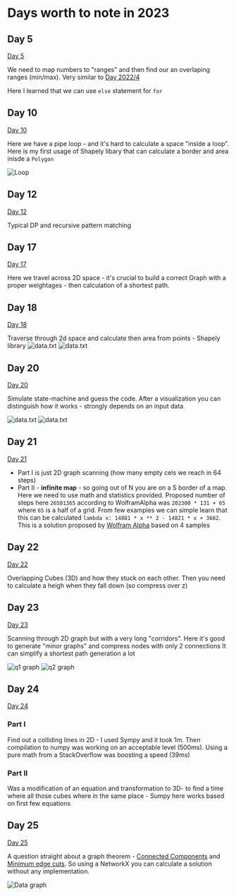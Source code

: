 # Days worth to note in 2023

## Day 5

[Day 5](5/README.md)

We need to map numbers to "ranges" and then find our an overlaping ranges (min/max).
Very similar to [Day 2022/4](../2022/4/README.md)

Here I learned that we can use `else` statement for `for`

## Day 10

[Day 10](10/README.md)

Here we have a pipe loop - and it's hard to calculate a space "inside a loop". Here is my first usage of Shapely libary
that can calculate a border and area inisde a `Polygon`

![Loop](10/data.txt.png)

## Day 12

[Day 12](12/README.md)

Typical DP and recursive pattern matching

## Day 17

[Day 17](17/README.md)

Here we travel across 2D space - it's crucial to build a correct Graph with a proper weightages - then calculation of a
shortest path.

## Day 18

[Day 18](18/README.md)

Traverse through 2d space and calculate then area from points - Shapely library
![data.txt](18/data-q1.png "data.txt")
![data.txt](18/data-q2.png "data.txt")

## Day 20

[Day 20](20/README.md)

Simulate state-machine and guess the code. After a visualization you can distinguish how it works - strongly depends on
an input data

![data.txt](20/data.png "test.txt")
![data.txt](20/data-graphviz.png "data.txt")

## Day 21

[Day 21](21/README.md)

* Part I is just 2D graph scanning (how many empty cels we reach in 64 steps)
* Part II - **infinite map** - so going out of N you are on a S border of a map. Here we need to use math and statistics
  provided. Proposed number of steps here `26501365` according to WolframAlpha was `202300 * 131 + 65` where `65` is a
  half of a grid. From few examples we can simple learn that this can be calculated
  `lambda x: 14881 * x ** 2 - 14821 * x + 3682`. This is a solution proposed
  by [Wolfram Alpha](https://www.wolframalpha.com/input?i=3742%2C33564%2C93148%2C182494) based on 4 samples

## Day 22

[Day 22](22/README.md)

Overlapping Cubes (3D) and how they stuck on each other. Then you need to calculate a heigh when they fall down (so
compress over z)

## Day 23

[Day 23](23/README.md)

Scanning through 2D graph but with a very long "corridors". Here it's good to generate "minor graphs" and compress nodes
with only 2 connections
It can simplify a shortest path generation a lot

![q1 graph](23/data-graphviz-q1.png)
![q2 graph](23/data-graphviz-q2.png)

## Day 24

[Day 24](24/README.md)

### Part I

Find out a colliding lines in 2D - I used Sympy and it took 1m. Then compilation to numpy was working on an acceptable
level (500ms). Using a pure math from a StackOverflow was boosting a speed (39ms)

### Part II

Was a modification of an equation and transformation to 3D- to find a time where all those cubes where in the same
place - Sumpy here works based on first few equations

## Day 25

[Day 25](25/README.md)

A question straight about a graph
theorem - [Connected Components](https://en.wikipedia.org/wiki/Component_(graph_theory))
and [Minimum edge cuts](https://en.wikipedia.org/wiki/Minimum_cut). So using a NetworkX you can
calculate a solution without any implementation.

![Data graph](25/data-graphviz.png)
